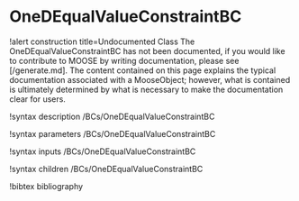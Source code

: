 <!-- MOOSE Documentation Stub: Remove this when content is added. -->

# OneDEqualValueConstraintBC

!alert construction title=Undocumented Class
The OneDEqualValueConstraintBC has not been documented, if you would like to contribute to MOOSE by
writing documentation, please see [/generate.md]. The content contained on this page explains
the typical documentation associated with a MooseObject; however, what is contained is ultimately
determined by what is necessary to make the documentation clear for users.

!syntax description /BCs/OneDEqualValueConstraintBC

!syntax parameters /BCs/OneDEqualValueConstraintBC

!syntax inputs /BCs/OneDEqualValueConstraintBC

!syntax children /BCs/OneDEqualValueConstraintBC

!bibtex bibliography
